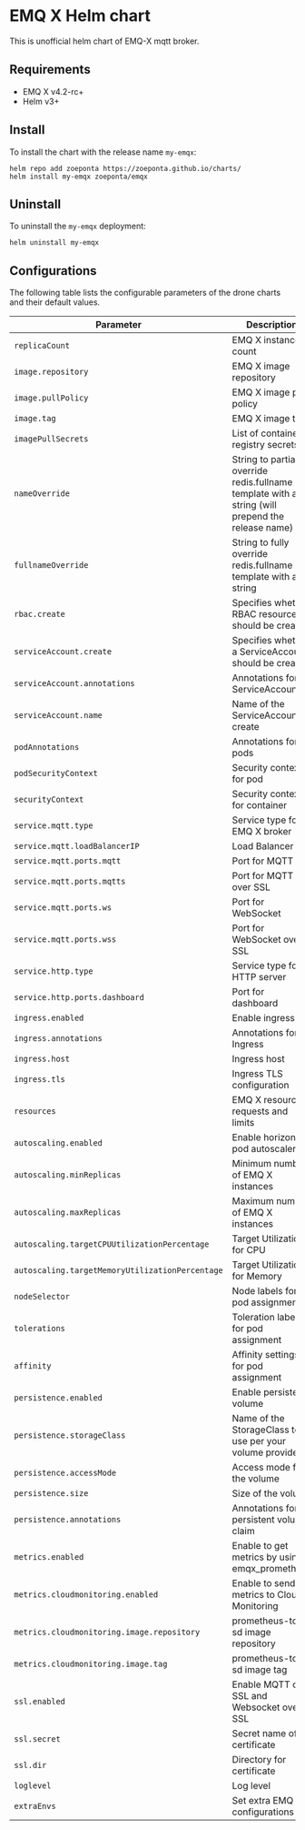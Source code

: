 # EMQ X Helm chart

This is unofficial helm chart of EMQ-X mqtt broker.

## Requirements

- EMQ X v4.2-rc+
- Helm v3+

## Install

To install the chart with the release name `my-emqx`:

```console
helm repo add zoeponta https://zoeponta.github.io/charts/
helm install my-emqx zoeponta/emqx
```

## Uninstall

To uninstall the `my-emqx` deployment:

```console
helm uninstall my-emqx
```

## Configurations

The following table lists the configurable parameters of the drone charts and their default values.

| Parameter | Description | Default |
| --------- | ----------- | ------- |
| `replicaCount` | EMQ X instance count | 3 |
| `image.repository` | EMQ X image repository | emqx/emqx |
| `image.pullPolicy` | EMQ X image pull policy | IfNotPresent |
| `image.tag` | EMQ X image tag  | "" |
| `imagePullSecrets` | List of container registry secrets | [] |
| `nameOverride` | String to partially override redis.fullname template with a string (will prepend the release name) | "" |
| `fullnameOverride` | String to fully override redis.fullname template with a string | "" |
| `rbac.create` | Specifies whether RBAC resources should be created | true |
| `serviceAccount.create` | Specifies whether a ServiceAccount should be created | true |
| `serviceAccount.annotations` | Annotations for ServiceAccount | {} |
| `serviceAccount.name` | Name of the ServiceAccount to create | "" |
| `podAnnotations` | Annotations for pods | {} |
| `podSecurityContext` | Security context for pod | {} |
| `securityContext` | Security context for container | {} |
| `service.mqtt.type` | Service type for EMQ X broker | ClusterIP |
| `service.mqtt.loadBalancerIP` | Load Balancer IP | nil |
| `service.mqtt.ports.mqtt` | Port for MQTT | 1883 |
| `service.mqtt.ports.mqtts` | Port for MQTT over SSL | 8883 |
| `service.mqtt.ports.ws` | Port for WebSocket |  8083 |
| `service.mqtt.ports.wss` | Port for WebSocket over SSL | 8084 |
| `service.http.type` | Service type for HTTP server | ClusterIP |
| `service.http.ports.dashboard` | Port for dashboard | 18083 |
| `ingress.enabled` | Enable ingress | false |
| `ingress.annotations` | Annotations for Ingress | {} |
| `ingress.host` | Ingress host| board.example.local |
| `ingress.tls` | Ingress TLS configuration | nil |
| `resources` | EMQ X resource requests and limits | {} |
| `autoscaling.enabled` | Enable horizontal pod autoscaler | false |
| `autoscaling.minReplicas` | Minimum number of EMQ X instances | 1 |
| `autoscaling.maxReplicas` | Maximum number of EMQ X instances | 100 |
| `autoscaling.targetCPUUtilizationPercentage` | Target Utilization for CPU | nil |
| `autoscaling.targetMemoryUtilizationPercentage` | Target Utilization for Memory | nil |
| `nodeSelector` | Node labels for pod assignment | {} |
| `tolerations` | Toleration labels for pod assignment | [] |
| `affinity` | Affinity settings for pod assignment | {} |
| `persistence.enabled` | Enable persistent volume | true |
| `persistence.storageClass` | Name of the StorageClass to use per your volume provider | "" |
| `persistence.accessMode` | Access mode for the volume | ReadWriteOnce |
| `persistence.size` | Size of the volume | 100M |
| `persistence.annotations` | Annotations for persistent volume claim | {} |
| `metrics.enabled` | Enable to get metrics by using emqx_prometheus | false |
| `metrics.cloudmonitoring.enabled` | Enable to send metrics to Cloud Monitoring | false |
| `metrics.cloudmonitoring.image.repository` | prometheus-to-sd image repository | gcr.io/google-containers/prometheus-to-sd |
| `metrics.cloudmonitoring.image.tag` | prometheus-to-sd image tag  | v0.9.2 |
| `ssl.enabled` | Enable MQTT over SSL and Websocket over SSL | false |
| `ssl.secret` | Secret name of certificate | "" |
| `ssl.dir` | Directory for certificate| /opt/emqx/etc/certs |
| `loglevel` | Log level | debug |
| `extraEnvs` | Set extra EMQ X configurations | {} |
